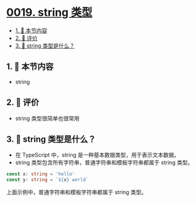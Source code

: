 # [0019. string 类型](https://github.com/tnotesjs/TNotes.typescript/tree/main/notes/0019.%20string%20%E7%B1%BB%E5%9E%8B)

<!-- region:toc -->

- [1. 🎯 本节内容](#1--本节内容)
- [2. 🫧 评价](#2--评价)
- [3. 🤔 string 类型是什么？](#3--string-类型是什么)

<!-- endregion:toc -->

## 1. 🎯 本节内容

- string

## 2. 🫧 评价

- string 类型很简单也很常用

## 3. 🤔 string 类型是什么？

- 在 TypeScript 中，string 是一种基本数据类型，用于表示文本数据。
- string 类型包含所有字符串，普通字符串和模板字符串都属于 string 类型。

```ts
const x: string = 'hello'
const y: string = `${x} world`
```

上面示例中，普通字符串和模板字符串都属于 string 类型。
